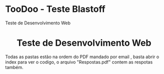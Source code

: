 # TooDoo - Teste Blastoff

Teste de Desenvolvimento Web

<div align="center">
    <h1>Teste de Desenvolvimento Web</h1>
</div>

Todas as pastas estão na ordem do PDF mandado por email , basta abrir o index para ver o codigo, o arquivo "Respostas.pdf" contem as respotas também.
